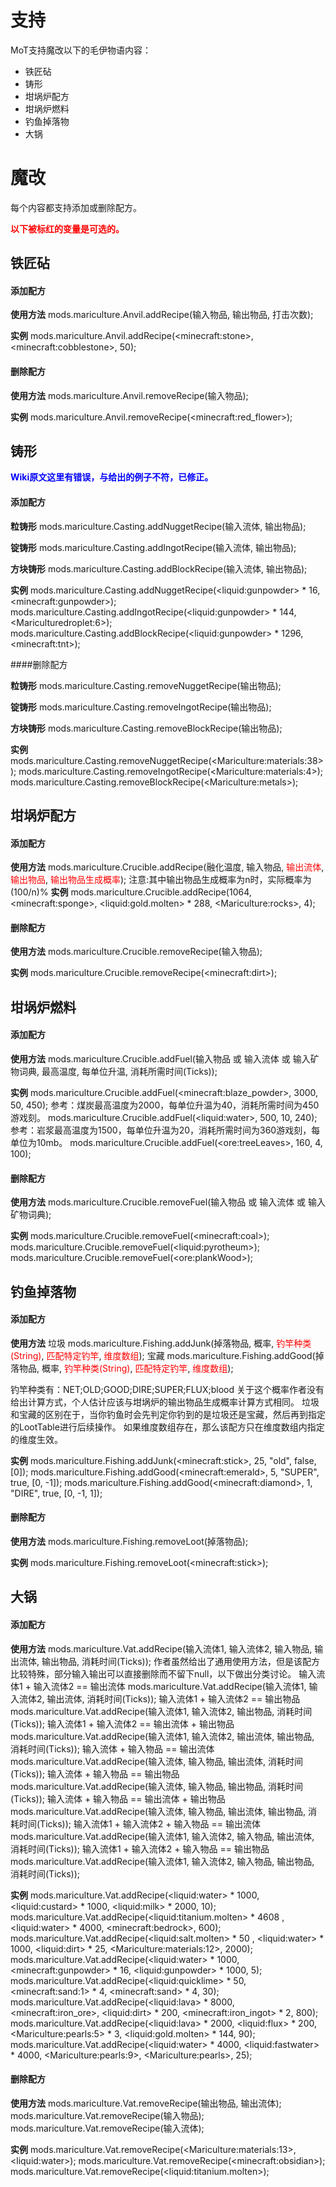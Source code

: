 # 支持

MoT支持魔改以下的毛伊物语内容：

- 铁匠砧
- 铸形
- 坩埚炉配方
- 坩埚炉燃料
- 钓鱼掉落物
- 大锅

# 魔改

每个内容都支持添加或删除配方。

<font color=#FF0000>**以下被标红的变量是可选的。**</font>

## 铁匠砧

#### 添加配方

**使用方法**
mods.mariculture.Anvil.addRecipe(输入物品, 输出物品, 打击次数);

**实例**
mods.mariculture.Anvil.addRecipe(\<minecraft:stone>, \<minecraft:cobblestone>, 50);

#### 删除配方

**使用方法**
mods.mariculture.Anvil.removeRecipe(输入物品);

**实例**
mods.mariculture.Anvil.removeRecipe(\<minecraft:red_flower>);

## 铸形

<font color=#0000FF>**Wiki原文这里有错误，与给出的例子不符，已修正。**</font>

#### 添加配方

**粒铸形**
mods.mariculture.Casting.addNuggetRecipe(输入流体, 输出物品);

**锭铸形**
mods.mariculture.Casting.addIngotRecipe(输入流体, 输出物品);

**方块铸形**
mods.mariculture.Casting.addBlockRecipe(输入流体, 输出物品);

**实例**
mods.mariculture.Casting.addNuggetRecipe(\<liquid:gunpowder> * 16, \<minecraft:gunpowder>);
mods.mariculture.Casting.addIngotRecipe(\<liquid:gunpowder> * 144, \<Mariculturedroplet:6>);
mods.mariculture.Casting.addBlockRecipe(\<liquid:gunpowder> * 1296, \<minecraft:tnt>);

####删除配方

**粒铸形**
mods.mariculture.Casting.removeNuggetRecipe(输出物品);

**锭铸形**
mods.mariculture.Casting.removeIngotRecipe(输出物品);

**方块铸形**
mods.mariculture.Casting.removeBlockRecipe(输出物品);

**实例**
mods.mariculture.Casting.removeNuggetRecipe(\<Mariculture:materials:38>);
mods.mariculture.Casting.removeIngotRecipe(\<Mariculture:materials:4>);
mods.mariculture.Casting.removeBlockRecipe(\<Mariculture:metals>);

## 坩埚炉配方
#### 添加配方

**使用方法**
mods.mariculture.Crucible.addRecipe(融化温度, 输入物品, <font color=#FF0000>输出流体</font>, <font color=#FF0000>输出物品</font>, <font color=#FF0000>输出物品生成概率</font>);
注意:其中输出物品生成概率为n时，实际概率为(100/n)%
**实例**
mods.mariculture.Crucible.addRecipe(1064, \<minecraft:sponge>, \<liquid:gold.molten> * 288, \<Mariculture:rocks>, 4);

#### 删除配方

**使用方法**
mods.mariculture.Crucible.removeRecipe(输入物品);

**实例**
mods.mariculture.Crucible.removeRecipe(\<minecraft:dirt>);

## 坩埚炉燃料

#### 添加配方

**使用方法**
mods.mariculture.Crucible.addFuel(输入物品 或 输入流体 或 输入矿物词典, 最高温度, 每单位升温, 消耗所需时间(Ticks));

**实例**
mods.mariculture.Crucible.addFuel(\<minecraft:blaze_powder>, 3000, 50, 450); 
参考：煤炭最高温度为2000，每单位升温为40，消耗所需时间为450游戏刻。
mods.mariculture.Crucible.addFuel(\<liquid:water>, 500, 10, 240); 
参考：岩浆最高温度为1500，每单位升温为20，消耗所需时间为360游戏刻，每单位为10mb。
mods.mariculture.Crucible.addFuel(\<ore:treeLeaves>, 160, 4, 100);

#### 删除配方

**使用方法**
mods.mariculture.Crucible.removeFuel(输入物品 或 输入流体 或 输入矿物词典);

**实例**
mods.mariculture.Crucible.removeFuel(\<minecraft:coal>);
mods.mariculture.Crucible.removeFuel(\<liquid:pyrotheum>);
mods.mariculture.Crucible.removeFuel(\<ore:plankWood>);

## 钓鱼掉落物
#### 添加配方

**使用方法**
垃圾
mods.mariculture.Fishing.addJunk(掉落物品, 概率, <font color=#FF0000>钓竿种类(String)</font>, <font color=#FF0000>匹配特定钓竿</font>, <font color=#FF0000>维度数组</font>);
宝藏
mods.mariculture.Fishing.addGood(掉落物品, 概率, <font color=#FF0000>钓竿种类(String)</font>, <font color=#FF0000>匹配特定钓竿</font>, <font color=#FF0000>维度数组</font>);

钓竿种类有：NET;OLD;GOOD;DIRE;SUPER;FLUX;blood
关于这个概率作者没有给出计算方式，个人估计应该与坩埚炉的输出物品生成概率计算方式相同。
垃圾和宝藏的区别在于，当你钓鱼时会先判定你钓到的是垃圾还是宝藏，然后再到指定的LootTable进行后续操作。
如果维度数组存在，那么该配方只在维度数组内指定的维度生效。

**实例**
mods.mariculture.Fishing.addJunk(\<minecraft:stick>, 25, "old", false, [0]);
mods.mariculture.Fishing.addGood(\<minecraft:emerald>, 5, "SUPER", true, [0, -1]);
mods.mariculture.Fishing.addGood(\<minecraft:diamond>, 1, "DIRE", true, [0, -1, 1]);

#### 删除配方

**使用方法**
mods.mariculture.Fishing.removeLoot(掉落物品);

**实例**
mods.mariculture.Fishing.removeLoot(\<minecraft:stick>);

## 大锅
#### 添加配方

**使用方法**
mods.mariculture.Vat.addRecipe(输入流体1, 输入流体2, 输入物品, 输出流体, 输出物品, 消耗时间(Ticks));
作者虽然给出了通用使用方法，但是该配方比较特殊，部分输入输出可以直接删除而不留下null，以下做出分类讨论。
输入流体1 + 输入流体2 == 输出流体
mods.mariculture.Vat.addRecipe(输入流体1, 输入流体2, 输出流体, 消耗时间(Ticks));
输入流体1 + 输入流体2 == 输出物品
mods.mariculture.Vat.addRecipe(输入流体1, 输入流体2, 输出物品, 消耗时间(Ticks));
输入流体1 + 输入流体2 == 输出流体 + 输出物品
mods.mariculture.Vat.addRecipe(输入流体1, 输入流体2, 输出流体, 输出物品, 消耗时间(Ticks));
输入流体 + 输入物品 == 输出流体
mods.mariculture.Vat.addRecipe(输入流体, 输入物品, 输出流体, 消耗时间(Ticks));
输入流体  + 输入物品 == 输出物品
mods.mariculture.Vat.addRecipe(输入流体, 输入物品, 输出物品, 消耗时间(Ticks));
输入流体 + 输入物品 == 输出流体 + 输出物品
mods.mariculture.Vat.addRecipe(输入流体, 输入物品, 输出流体, 输出物品, 消耗时间(Ticks));
输入流体1 + 输入流体2 + 输入物品 == 输出流体
mods.mariculture.Vat.addRecipe(输入流体1, 输入流体2, 输入物品, 输出流体, 消耗时间(Ticks));
输入流体1 + 输入流体2 + 输入物品 == 输出物品
mods.mariculture.Vat.addRecipe(输入流体1, 输入流体2, 输入物品, 输出物品, 消耗时间(Ticks));

**实例**
mods.mariculture.Vat.addRecipe(\<liquid:water> * 1000, \<liquid:custard> * 1000, \<liquid:milk> * 2000, 10); 
mods.mariculture.Vat.addRecipe(\<liquid:titanium.molten> * 4608 , \<liquid:water> * 4000, \<minecraft:bedrock>, 600);
mods.mariculture.Vat.addRecipe(\<liquid:salt.molten> * 50 , \<liquid:water> * 1000, \<liquid:dirt> * 25, \<Mariculture:materials:12>, 2000);
mods.mariculture.Vat.addRecipe(\<liquid:water> * 1000, \<minecraft:gunpowder> * 16, \<liquid:gunpowder> * 1000, 5);
mods.mariculture.Vat.addRecipe(\<liquid:quicklime> * 50, \<minecraft:sand:1> * 4, \<minecraft:sand> * 4, 30);
mods.mariculture.Vat.addRecipe(\<liquid:lava> * 8000, \<minecraft:iron_ore>, \<liquid:dirt> * 200, \<minecraft:iron_ingot> * 2, 800);
mods.mariculture.Vat.addRecipe(\<liquid:lava> * 2000, \<liquid:flux> * 200, \<Mariculture:pearls:5> * 3, \<liquid:gold.molten> * 144, 90);
mods.mariculture.Vat.addRecipe(\<liquid:water> * 4000, \<liquid:fastwater> * 4000, \<Mariculture:pearls:9>, \<Mariculture:pearls>, 25);

#### 删除配方

**使用方法**
mods.mariculture.Vat.removeRecipe(输出物品, 输出流体);
mods.mariculture.Vat.removeRecipe(输入物品);
mods.mariculture.Vat.removeRecipe(输入流体);

**实例**
mods.mariculture.Vat.removeRecipe(\<Mariculture:materials:13>, \<liquid:water>);
mods.mariculture.Vat.removeRecipe(\<minecraft:obsidian>);
mods.mariculture.Vat.removeRecipe(\<liquid:titanium.molten>);
